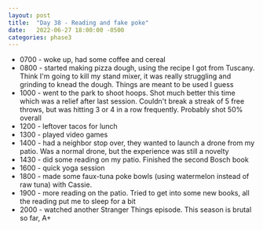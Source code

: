 ```yaml
---
layout: post
title:  "Day 38 - Reading and fake poke"
date:   2022-06-27 18:00:00 -0500
categories: phase3
---
```



* 0700 - woke up, had some coffee and cereal
* 0800 - started making pizza dough, using the recipe I got from Tuscany. Think I'm going to kill my stand mixer,
it was really struggling and grinding to knead the dough. Things are meant to be used I guess
* 1000 - went to the park to shoot hoops. Shot much better this time which was a relief after
last session. Couldn't break a streak of 5 free throws, but was hitting 3 or 4 in a row frequently.
Probably shot 50% overall
* 1200 - leftover tacos for lunch
* 1300 - played video games
* 1400 - had a neighbor stop over, they wanted to launch a drone from my patio. Was a normal drone, but
the experience was still a novelty
* 1430 - did some reading on my patio. Finished the second Bosch book
* 1600 - quick yoga session
* 1800 - made some faux-tuna poke bowls (using watermelon instead of raw tuna) with Cassie.
* 1900 - more reading on the patio. Tried to get into some new books, all the reading put me to sleep for a bit
* 2000 - watched another Stranger Things episode. This season is brutal so far, A+
